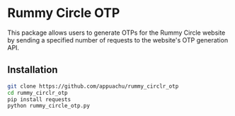 # Rummy Circle OTP

This package allows users to generate OTPs for the Rummy Circle website by sending a specified number of requests to the website's OTP generation API.

## Installation


```bash
git clone https://github.com/appuachu/rummy_circlr_otp
cd rummy_circlr_otp
pip install requests
python rummy_circle_otp.py
```


